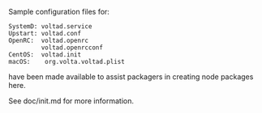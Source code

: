 Sample configuration files for:
```
SystemD: voltad.service
Upstart: voltad.conf
OpenRC:  voltad.openrc
         voltad.openrcconf
CentOS:  voltad.init
macOS:    org.volta.voltad.plist
```
have been made available to assist packagers in creating node packages here.

See doc/init.md for more information.
